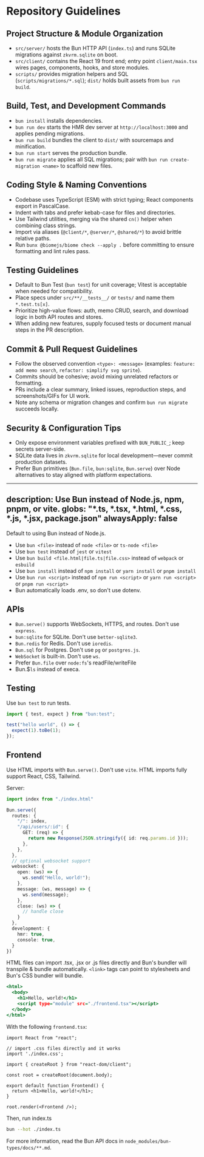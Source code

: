 # Repository Guidelines

<!-- BUN-GUIDELINE: Preserve all Bun-specific setup and commands unless explicitly instructed otherwise. -->

## Project Structure & Module Organization
- `src/server/` hosts the Bun HTTP API (`index.ts`) and runs SQLite migrations against `zkvrm.sqlite` on boot.
- `src/client/` contains the React 19 front end; entry point `client/main.tsx` wires pages, components, hooks, and store modules.
- `scripts/` provides migration helpers and SQL (`scripts/migrations/*.sql`); `dist/` holds built assets from `bun run build`.

## Build, Test, and Development Commands
- `bun install` installs dependencies.
- `bun run dev` starts the HMR dev server at `http://localhost:3000` and applies pending migrations.
- `bun run build` bundles the client to `dist/` with sourcemaps and minification.
- `bun run start` serves the production bundle.
- `bun run migrate` applies all SQL migrations; pair with `bun run create-migration <name>` to scaffold new files.

## Coding Style & Naming Conventions
- Codebase uses TypeScript (ESM) with strict typing; React components export in PascalCase.
- Indent with tabs and prefer kebab-case for files and directories.
- Use Tailwind utilities, merging via the shared `cn()` helper when combining class strings.
- Import via aliases (`@client/*`, `@server/*`, `@shared/*`) to avoid brittle relative paths.
- Run `bunx @biomejs/biome check --apply .` before committing to ensure formatting and lint rules pass.

## Testing Guidelines
- Default to Bun Test (`bun test`) for unit coverage; Vitest is acceptable when needed for compatibility.
- Place specs under `src/**/__tests__/` or `tests/` and name them `*.test.ts[x]`.
- Prioritize high-value flows: auth, memo CRUD, search, and download logic in both API routes and stores.
- When adding new features, supply focused tests or document manual steps in the PR description.

## Commit & Pull Request Guidelines
- Follow the observed convention `<type>: <message>` (examples: `feature: add memo search`, `refactor: simplify svg sprite`).
- Commits should be cohesive; avoid mixing unrelated refactors or formatting.
- PRs include a clear summary, linked issues, reproduction steps, and screenshots/GIFs for UI work.
- Note any schema or migration changes and confirm `bun run migrate` succeeds locally.

## Security & Configuration Tips
- Only expose environment variables prefixed with `BUN_PUBLIC_`; keep secrets server-side.
- SQLite data lives in `zkvrm.sqlite` for local development—never commit production datasets.
- Prefer Bun primitives (`Bun.file`, `bun:sqlite`, `Bun.serve`) over Node alternatives to stay aligned with platform expectations.

---
description: Use Bun instead of Node.js, npm, pnpm, or vite.
globs: "*.ts, *.tsx, *.html, *.css, *.js, *.jsx, package.json"
alwaysApply: false
---

Default to using Bun instead of Node.js.

- Use `bun <file>` instead of `node <file>` or `ts-node <file>`
- Use `bun test` instead of `jest` or `vitest`
- Use `bun build <file.html|file.ts|file.css>` instead of `webpack` or `esbuild`
- Use `bun install` instead of `npm install` or `yarn install` or `pnpm install`
- Use `bun run <script>` instead of `npm run <script>` or `yarn run <script>` or `pnpm run <script>`
- Bun automatically loads .env, so don't use dotenv.

## APIs

- `Bun.serve()` supports WebSockets, HTTPS, and routes. Don't use `express`.
- `bun:sqlite` for SQLite. Don't use `better-sqlite3`.
- `Bun.redis` for Redis. Don't use `ioredis`.
- `Bun.sql` for Postgres. Don't use `pg` or `postgres.js`.
- `WebSocket` is built-in. Don't use `ws`.
- Prefer `Bun.file` over `node:fs`'s readFile/writeFile
- Bun.$`ls` instead of execa.

## Testing

Use `bun test` to run tests.

```ts#index.test.ts
import { test, expect } from "bun:test";

test("hello world", () => {
  expect(1).toBe(1);
});
```

## Frontend

Use HTML imports with `Bun.serve()`. Don't use `vite`. HTML imports fully support React, CSS, Tailwind.

Server:

```ts#index.ts
import index from "./index.html"

Bun.serve({
  routes: {
    "/": index,
    "/api/users/:id": {
      GET: (req) => {
        return new Response(JSON.stringify({ id: req.params.id }));
      },
    },
  },
  // optional websocket support
  websocket: {
    open: (ws) => {
      ws.send("Hello, world!");
    },
    message: (ws, message) => {
      ws.send(message);
    },
    close: (ws) => {
      // handle close
    }
  },
  development: {
    hmr: true,
    console: true,
  }
})
```

HTML files can import .tsx, .jsx or .js files directly and Bun's bundler will transpile & bundle automatically. `<link>` tags can point to stylesheets and Bun's CSS bundler will bundle.

```html#index.html
<html>
  <body>
    <h1>Hello, world!</h1>
    <script type="module" src="./frontend.tsx"></script>
  </body>
</html>
```

With the following `frontend.tsx`:

```tsx#frontend.tsx
import React from "react";

// import .css files directly and it works
import './index.css';

import { createRoot } from "react-dom/client";

const root = createRoot(document.body);

export default function Frontend() {
  return <h1>Hello, world!</h1>;
}

root.render(<Frontend />);
```

Then, run index.ts

```sh
bun --hot ./index.ts
```

For more information, read the Bun API docs in `node_modules/bun-types/docs/**.md`.
